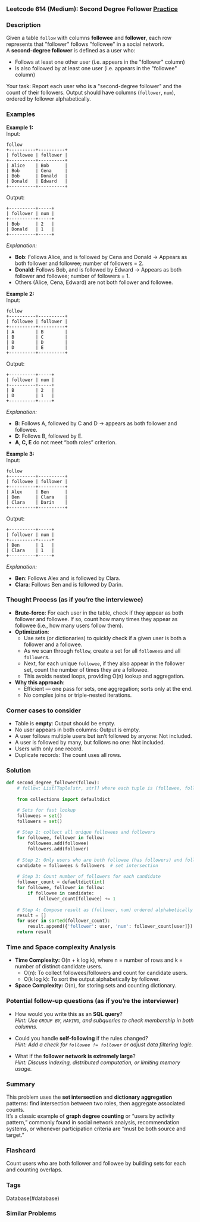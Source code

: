 ### Leetcode 614 (Medium): Second Degree Follower [Practice](https://leetcode.com/problems/second-degree-follower)

### Description  
Given a table `follow` with columns **followee** and **follower**, each row represents that "follower" follows "followee" in a social network.  
A **second-degree follower** is defined as a user who:
- Follows at least one other user (i.e. appears in the "follower" column)
- Is also followed by at least one user (i.e. appears in the "followee" column)

Your task: 
Report each user who is a "second-degree follower" and the count of their followers. Output should have columns (`follower`, `num`), ordered by follower alphabetically.

### Examples  

**Example 1:**  
Input:  
```
follow
+----------+----------+
| followee | follower |
+----------+----------+
| Alice    | Bob      |
| Bob      | Cena     |
| Bob      | Donald   |
| Donald   | Edward   |
+----------+----------+
```
Output:  
```
+----------+-----+
| follower | num |
+----------+-----+
| Bob      | 2   |
| Donald   | 1   |
+----------+-----+
```
*Explanation:*
- **Bob**: Follows Alice, and is followed by Cena and Donald → Appears as both follower and followee; number of followers = 2.
- **Donald**: Follows Bob, and is followed by Edward → Appears as both follower and followee; number of followers = 1.
- Others (Alice, Cena, Edward) are not both follower and followee.

**Example 2:**  
Input:  
```
follow
+----------+----------+
| followee | follower |
+----------+----------+
| A        | B        |
| B        | C        |
| B        | D        |
| D        | E        |
+----------+----------+
```
Output:  
```
+----------+-----+
| follower | num |
+----------+-----+
| B        | 2   |
| D        | 1   |
+----------+-----+
```
*Explanation:*
- **B**: Follows A, followed by C and D → appears as both follower and followee.
- **D**: Follows B, followed by E.
- **A, C, E** do not meet “both roles” criterion.

**Example 3:**  
Input:  
```
follow
+----------+----------+
| followee | follower |
+----------+----------+
| Alex     | Ben      |
| Ben      | Clara    |
| Clara    | Darin    |
+----------+----------+
```
Output:  
```
+----------+-----+
| follower | num |
+----------+-----+
| Ben      | 1   |
| Clara    | 1   |
+----------+-----+
```
*Explanation:*
- **Ben**: Follows Alex and is followed by Clara.
- **Clara**: Follows Ben and is followed by Darin.

### Thought Process (as if you’re the interviewee)  
- **Brute-force**: For each user in the table, check if they appear as both follower and followee. If so, count how many times they appear as followee (i.e., how many users follow them).  
- **Optimization**:  
  - Use sets (or dictionaries) to quickly check if a given user is both a follower and a followee.
  - As we scan through `follow`, create a set for all `followee`s and all `follower`s.
  - Next, for each unique `followee`, if they also appear in the follower set, count the number of times they are a followee.
  - This avoids nested loops, providing O(n) lookup and aggregation.
- **Why this approach**:  
  - Efficient — one pass for sets, one aggregation; sorts only at the end.
  - No complex joins or triple-nested iterations.

### Corner cases to consider  
- Table is **empty**: Output should be empty.
- No user appears in both columns: Output is empty.
- A user follows multiple users but isn’t followed by anyone: Not included.
- A user is followed by many, but follows no one: Not included.
- Users with only one record.
- Duplicate records: The count uses all rows.

### Solution

```python
def second_degree_follower(follow):
    # follow: List[Tuple[str, str]] where each tuple is (followee, follower)
    
    from collections import defaultdict

    # Sets for fast lookup
    followees = set()
    followers = set()
    
    # Step 1: collect all unique followees and followers
    for followee, follower in follow:
        followees.add(followee)
        followers.add(follower)
    
    # Step 2: Only users who are both followee (has followers) and follower (follows someone else)
    candidate = followees & followers  # set intersection
    
    # Step 3: Count number of followers for each candidate
    follower_count = defaultdict(int)
    for followee, follower in follow:
        if followee in candidate:
            follower_count[followee] += 1
    
    # Step 4: Compose result as (follower, num) ordered alphabetically
    result = []
    for user in sorted(follower_count):
        result.append({'follower': user, 'num': follower_count[user]})
    return result
```

### Time and Space complexity Analysis  

- **Time Complexity:** O(n + k log k), where n = number of rows and k = number of distinct candidate users.
  - O(n): To collect followees/followers and count for candidate users.
  - O(k log k): To sort the output alphabetically by follower.
- **Space Complexity:** O(n), for storing sets and counting dictionary.

### Potential follow-up questions (as if you’re the interviewer)  

- How would you write this as an **SQL query**?  
  *Hint: Use `GROUP BY`, `HAVING`, and subqueries to check membership in both columns.*

- Could you handle **self-following** if the rules changed?  
  *Hint: Add a check for `followee != follower` or adjust data filtering logic.*

- What if the **follower network is extremely large**?  
  *Hint: Discuss indexing, distributed computation, or limiting memory usage.*

### Summary

This problem uses the **set intersection** and **dictionary aggregation** patterns: find intersection between two roles, then aggregate associated counts.  
It’s a classic example of **graph degree counting** or “users by activity pattern,” commonly found in social network analysis, recommendation systems, or whenever participation criteria are “must be both source and target.”


### Flashcard
Count users who are both follower and followee by building sets for each and counting overlaps.

### Tags
Database(#database)

### Similar Problems

